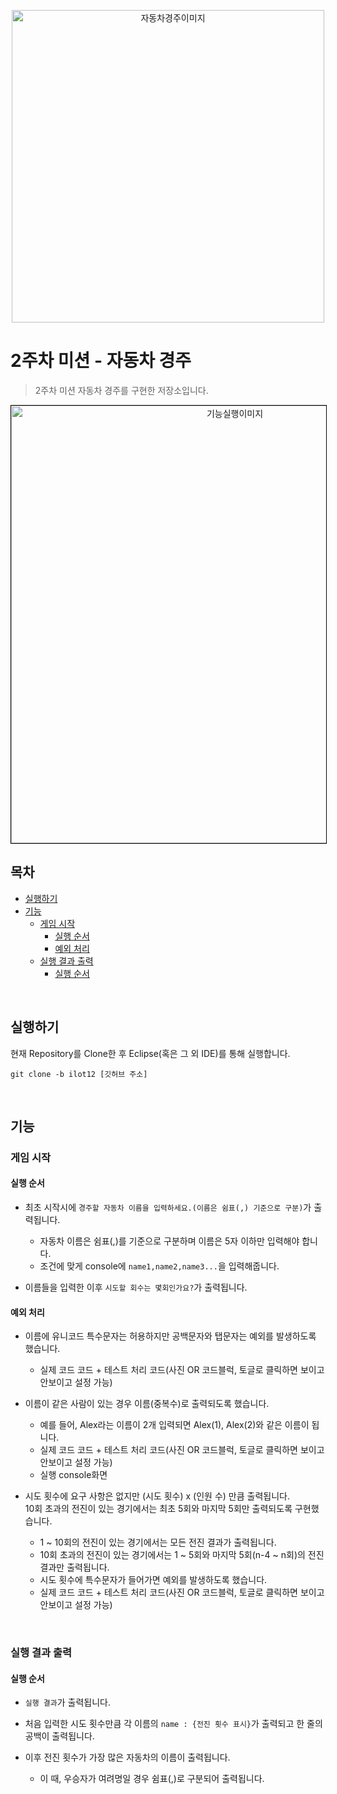 <p align="center">
    <img src="./RacingCar.png" alt="자동차경주이미지" width="500px">
</p>

# 2주차 미션 - 자동차 경주
> 2주차 미션 자동차 경주를 구현한 저장소입니다.

<div style="text-align:center;">
    <img src="./Application.gif" alt="기능실행이미지" width="700px" style="border: 1px solid #000;">
</div>

## 목차
 - [실행하기](#실행하기)
 - [기능](#기능)
	- [게임 시작](#게임-시작)
		- [실행 순서](#실행-순서)
		- [예외 처리](#예외-처리)
	- [실행 결과 출력](#실행-결과-출력)
		- [실행 순서](#실행-순서)

<br>

## 실행하기
현재 Repository를 Clone한 후 Eclipse(혹은 그 외 IDE)를 통해 실행합니다.
```git
git clone -b ilot12 [깃허브 주소]
```
<br>

## 기능

### 게임 시작

#### 실행 순서
- 최초 시작시에 `경주할 자동차 이름을 입력하세요.(이름은 쉼표(,) 기준으로 구분)`가 출력됩니다.
	- 자동차 이름은 쉼표(,)를 기준으로 구분하며 이름은 5자 이하만 입력해야 합니다.
	- 조건에 맞게 console에 `name1,name2,name3...`을 입력해줍니다.

- 이름들을 입력한 이후 `시도할 회수는 몇회인가요?`가 출력됩니다.

#### 예외 처리
- 이름에 유니코드 특수문자는 허용하지만 공백문자와 탭문자는 예외를 발생하도록 했습니다.
	- 실제 코드 코드 + 테스트 처리 코드(사진 OR 코드블럭, 토글로 클릭하면 보이고 안보이고 설정 가능)

- 이름이 같은 사람이 있는 경우 이름(중복수)로 출력되도록 했습니다.
	- 예를 들어, Alex라는 이름이 2개 입력되면 Alex(1), Alex(2)와 같은 이름이 됩니다.
	- 실제 코드 코드 + 테스트 처리 코드(사진 OR 코드블럭, 토글로 클릭하면 보이고 안보이고 설정 가능)
	- 실행 console화면


- 시도 횟수에 요구 사항은 없지만 (시도 횟수) x (인원 수) 만큼 출력됩니다.<br>10회 초과의 전진이 있는 경기에서는 최초 5회와 마지막 5회만 출력되도록 구현했습니다.
	- 1 ~ 10회의 전진이 있는 경기에서는 모든 전진 결과가 출력됩니다.
	- 10회 초과의 전진이 있는 경기에서는 1 ~ 5회와 마지막 5회(n-4 ~ n회)의 전진 결과만 출력됩니다.
	- 시도 횟수에 특수문자가 들어가면 예외를 발생하도록 했습니다.
	- 실제 코드 코드 + 테스트 처리 코드(사진 OR 코드블럭, 토글로 클릭하면 보이고 안보이고 설정 가능)
<br>

### 실행 결과 출력

#### 실행 순서
- `실행 결과`가 출력됩니다.

- 처음 입력한 시도 횟수만큼 각 이름의 `name : {전진 횟수 표시}`가 출력되고 한 줄의 공백이 출력됩니다.

- 이후 전진 횟수가 가장 많은 자동차의 이름이 출력됩니다.
	- 이 때, 우승자가 여려명일 경우 쉼표(,)로 구분되어 출력됩니다.






